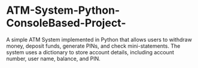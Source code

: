 # ATM-System-Python-ConsoleBased-Project-
A simple ATM System implemented in Python that allows users to withdraw money, deposit funds, generate PINs, and check mini-statements. The system uses a dictionary to store account details, including account number, user name, balance, and PIN.
